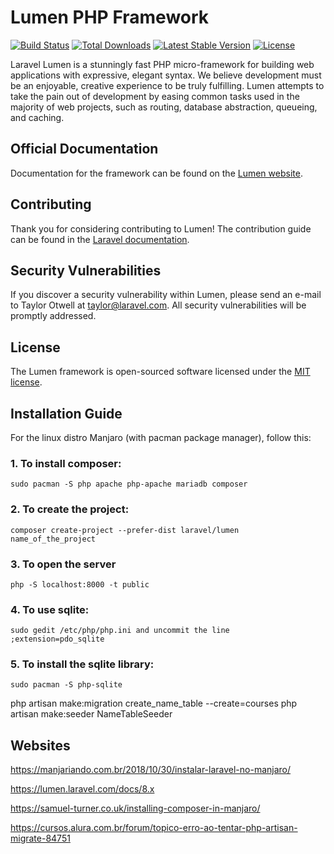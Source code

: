 # Lumen PHP Framework

[![Build Status](https://travis-ci.org/laravel/lumen-framework.svg)](https://travis-ci.org/laravel/lumen-framework)
[![Total Downloads](https://img.shields.io/packagist/dt/laravel/framework)](https://packagist.org/packages/laravel/lumen-framework)
[![Latest Stable Version](https://img.shields.io/packagist/v/laravel/framework)](https://packagist.org/packages/laravel/lumen-framework)
[![License](https://img.shields.io/packagist/l/laravel/framework)](https://packagist.org/packages/laravel/lumen-framework)

Laravel Lumen is a stunningly fast PHP micro-framework for building web applications with expressive, elegant syntax. We believe development must be an enjoyable, creative experience to be truly fulfilling. Lumen attempts to take the pain out of development by easing common tasks used in the majority of web projects, such as routing, database abstraction, queueing, and caching.

## Official Documentation

Documentation for the framework can be found on the [Lumen website](https://lumen.laravel.com/docs).

## Contributing

Thank you for considering contributing to Lumen! The contribution guide can be found in the [Laravel documentation](https://laravel.com/docs/contributions).

## Security Vulnerabilities

If you discover a security vulnerability within Lumen, please send an e-mail to Taylor Otwell at taylor@laravel.com. All security vulnerabilities will be promptly addressed.

## License

The Lumen framework is open-sourced software licensed under the [MIT license](https://opensource.org/licenses/MIT).

## Installation Guide 

For the linux distro Manjaro (with pacman package manager), follow this:

### 1. To install composer:

```
sudo pacman -S php apache php-apache mariadb composer
```

### 2. To create the project: 

```
composer create-project --prefer-dist laravel/lumen name_of_the_project
```

### 3. To open the server

```
php -S localhost:8000 -t public
```

### 4. To use sqlite:

```
sudo gedit /etc/php/php.ini and uncommit the line ;extension=pdo_sqlite
```

### 5. To install the sqlite library:

```
sudo pacman -S php-sqlite
```

php artisan make:migration create_name_table --create=courses
php artisan make:seeder NameTableSeeder 

## Websites

https://manjariando.com.br/2018/10/30/instalar-laravel-no-manjaro/

https://lumen.laravel.com/docs/8.x

https://samuel-turner.co.uk/installing-composer-in-manjaro/

https://cursos.alura.com.br/forum/topico-erro-ao-tentar-php-artisan-migrate-84751





